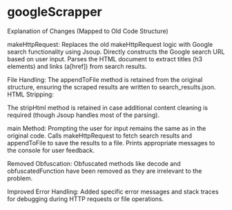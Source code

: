 # googleScrapper

Explanation of Changes (Mapped to Old Code Structure)

makeHttpRequest:
Replaces the old makeHttpRequest logic with Google search functionality using Jsoup.
Directly constructs the Google search URL based on user input.
Parses the HTML document to extract titles (h3 elements) and links (a[href]) from search results.

File Handling:
The appendToFile method is retained from the original structure, ensuring the scraped results are written to search_results.json.
HTML Stripping:

The stripHtml method is retained in case additional content cleaning is required (though Jsoup handles most of the parsing).

main Method:
Prompting the user for input remains the same as in the original code.
Calls makeHttpRequest to fetch search results and appendToFile to save the results to a file.
Prints appropriate messages to the console for user feedback.

Removed Obfuscation:
Obfuscated methods like decode and obfuscatedFunction have been removed as they are irrelevant to the problem.

Improved Error Handling:
Added specific error messages and stack traces for debugging during HTTP requests or file operations.
